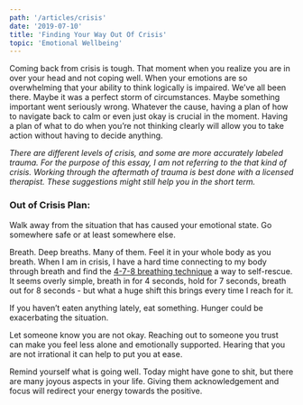 ```yaml
---
path: '/articles/crisis'
date: '2019-07-10'
title: 'Finding Your Way Out Of Crisis'
topic: 'Emotional Wellbeing'
---
```



Coming back from crisis is tough.  That moment when you realize you are in over your head and not coping well.  When your emotions are so overwhelming that your ability to think logically is impaired.  We’ve all been there.  Maybe it was a perfect storm of circumstances.  Maybe something important went seriously wrong.  Whatever the cause, having a plan of how to navigate back to calm or even just okay is crucial in the moment.  Having a plan of what to do when you’re not thinking clearly will allow you to take action without having to decide anything.

_There are different levels of crisis, and some are more accurately labeled trauma.  For the purpose of this essay, I am not referring to the that kind of crisis.  Working through the aftermath of trauma is best done with a licensed therapist. These suggestions might still help you in the short term._

### Out of Crisis Plan:
Walk away from the situation that has caused your emotional state.  Go somewhere safe or at least somewhere else.

Breath.  Deep breaths.  Many of them.  Feel it in your whole body as you breath.  When I am in crisis, I have a hard time connecting to my body through breath and find the [4-7-8 breathing technique](https://www.drweil.com/health-wellness/body-mind-spirit/stress-anxiety/breathing-three-exercises/)  a way to self-rescue.  It seems overly simple, breath in for 4 seconds, hold for 7 seconds, breath out for 8 seconds - but what a huge shift this brings every time I reach for it.

If you haven’t eaten anything lately, eat something.  Hunger could be exacerbating the situation.

Let someone know you are not okay.  Reaching out to someone you trust can make you feel less alone and emotionally supported.  Hearing that you are not irrational it can help to put you at ease.  

Remind yourself what is going well.  Today might have gone to shit, but there are many joyous aspects in your life.  Giving them acknowledgement and focus will redirect your energy towards the positive.